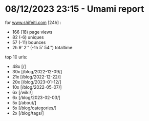 # 08/12/2023 23:15 - Umami report
for www.shifeiti.com [24h] :

 - 166 (18) page views
 - 82 (-6) uniques
 - 57 (-11) bounces
 - 2h 9' 2'' (-1h 5' 54'') totaltime


top 10 urls:
 - 48x [/]
 - 30x [/blog/2022-12-09/]
 - 21x [/blog/2022-12-22/]
 - 20x [/blog/2023-01-12/]
 - 10x [/blog/2022-05-07/]
 - 6x [/wiki/]
 - 6x [/blog/2023-02-03/]
 - 5x [/about/]
 - 5x [/blog/categories/]
 - 2x [/blog/tags/]


